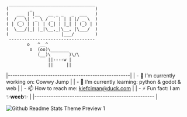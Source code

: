 ```
 _________________________________ 
(        _                        )
(   ___ | |__   __ _ _   _  ___   )
(  / _ \| '_ \ / _` | | | |/ _ \  )
( | (_) | | | | (_| | |_| | (_) | )
(  \___/|_| |_|\__,_|\__, |\___/  )
(                    |___/        )
 --------------------------------- 
        o   ^__^
         o  (oo)\_______
            (__)\       )\/\
                ||----w |
                ||     ||
```            

|----------------------------------------------------|
| - 🔭 I’m currently working on: Cowwy Jump          |
| - 🌱 I’m currently learning: python & godot & web  |
| - 📫 How to reach me: kiefciman@duck.com           |
| - ⚡ Fun fact: I am ✨**weeb**✨                    |
|--------------------------------------------------- |

![Github Readme Stats Theme Preview 1](https://github-readme-stats.vercel.app/api?username=Kiefciman&show_icons=true&bg_color=161320&text_color=D9E0EE&icon_color=DDB6F2&title_color=96CDFB)
